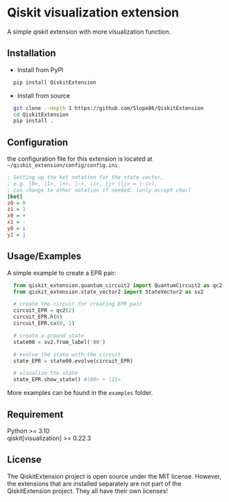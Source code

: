 
# Qiskit visualization extension

A simple qiskit extension with more visualization function.

## Installation

* Install from PyPI

```bash
  pip install QiskitExtension
```

* Install from source

```bash
  git clone --depth 1 https://github.com/Slope86/QiskitExtension
  cd QiskitExtension
  pip install .
```

## Configuration

the configuration file for this extension is located at `~/qiskit_extension/config/config.ini`

```ini
; Setting up the ket notation for the state vector,
; e.g. |0>, |1>, |+>, |->, |i>, |j> (|j> = |-i>),
; can change to other notation if needed. (only accept char)
[ket]
z0 = 0
z1 = 1
x0 = +
x1 = -
y0 = i
y1 = j
```

## Usage/Examples

A simple example to create a EPR pair:

```python
  from qiskit_extension.quantum_circuit2 import QuantumCircuit2 as qc2
  from qiskit_extension.state_vector2 import StateVector2 as sv2

  # create the circuit for creating EPR pair
  circuit_EPR = qc2(2)
  circuit_EPR.h(0)
  circuit_EPR.cx(0, 1)

  # create a ground state
  state00 = sv2.from_label('00')

  # evolve the state with the circuit
  state_EPR = state00.evolve(circuit_EPR)

  # visualize the state
  state_EPR.show_state() #|00> + |11>
```

More examples can be found in the `examples` folder.

## Requirement

Python >= 3.10\
qiskit[visualization] >= 0.22.3

## License

The QiskitExtension project is open source under the MIT license.
However, the extensions that are installed separately are not part of the QiskitExtension project.
They all have their own licenses!
